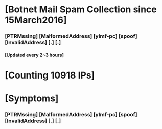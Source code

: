 # [Botnet Mail Spam Collection since 15March2016]
### [PTRMssing] [MalformedAddress] [ylmf-pc] [spoof] [InvalidAddress] [.] [.]
#### [Updated every 2~3 hours]

# [Counting 10918 IPs]

# [Symptoms] 
###   [PTRMssing] [MalformedAddress] [ylmf-pc] [spoof] [InvalidAddress] [.] [.]
